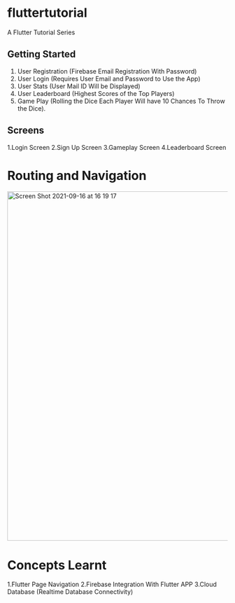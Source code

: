 # fluttertutorial

A Flutter Tutorial Series

## Getting Started

1. User Registration (Firebase Email Registration With Password)
2. User Login (Requires User Email and Password to Use the App)
3. User Stats (User Mail ID Will be Displayed)
4. User Leaderboard (Highest Scores of the Top Players)
5. Game Play (Rolling the Dice Each Player Will have 10 Chances To Throw the Dice).

## Screens
1.Login Screen
2.Sign Up Screen
3.Gameplay Screen
4.Leaderboard Screen

# Routing and Navigation
<img width="798" alt="Screen Shot 2021-09-16 at 16 19 17" src="https://user-images.githubusercontent.com/10784515/133599375-6af5647e-fb81-42ff-9603-3dd6991c6634.png">

# Concepts Learnt
1.Flutter Page Navigation
2.Firebase Integration With Flutter APP
3.Cloud Database (Realtime Database Connectivity)
